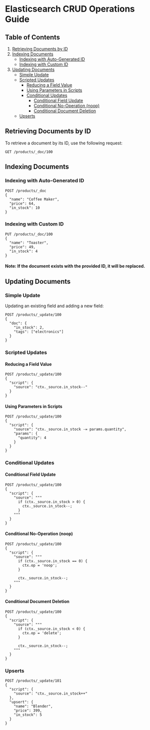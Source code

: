 # Elasticsearch CRUD Operations Guide

## Table of Contents
1. [Retrieving Documents by ID](#retrieving-documents-by-id)
2. [Indexing Documents](#indexing-documents)
   - [Indexing with Auto-Generated ID](#indexing-with-auto-generated-id)
   - [Indexing with Custom ID](#indexing-with-custom-id)
3. [Updating Documents](#updating-documents)
   - [Simple Update](#simple-update)
   - [Scripted Updates](#scripted-updates)
     - [Reducing a Field Value](#reducing-a-field-value)
     - [Using Parameters in Scripts](#using-parameters-in-scripts)
     - [Conditional Updates](#conditional-updates)
       - [Conditional Field Update](#conditional-field-update)
       - [Conditional No-Operation (noop)](#conditional-no-operation-noop)
       - [Conditional Document Deletion](#conditional-document-deletion)
    - [Upserts](#Upserts)

## Retrieving Documents by ID

To retrieve a document by its ID, use the following request:

```
GET /products/_doc/100
```

## Indexing Documents

### Indexing with Auto-Generated ID

```
POST /products/_doc
{
  "name": "Coffee Maker",
  "price": 64,
  "in_stock": 10
}
```

### Indexing with Custom ID

```
PUT /products/_doc/100
{
  "name": "Toaster",
  "price": 49,
  "in_stock": 4
}
```
#### Note: If the document exists with the provided ID, it will be replaced.

## Updating Documents

### Simple Update

Updating an existing field and adding a new field:

```
POST /products/_update/100
{
  "doc": {
    "in_stock": 2,
    "tags": ["electronics"]
  }
}
```

### Scripted Updates

#### Reducing a Field Value

```
POST /products/_update/100
{
  "script": {
    "source": "ctx._source.in_stock--"
  }
}
```

#### Using Parameters in Scripts

```
POST /products/_update/100
{
  "script": {
    "source": "ctx._source.in_stock -= params.quantity",
    "params": {
      "quantity": 4
    }
  }
}
```

### Conditional Updates

#### Conditional Field Update

```
POST /products/_update/100
{
  "script": {
    "source": """
      if (ctx._source.in_stock > 0) {
        ctx._source.in_stock--;
      }
    """
  }
}
```

#### Conditional No-Operation (noop)

```
POST /products/_update/100
{
  "script": {
    "source": """
      if (ctx._source.in_stock == 0) {
        ctx.op = 'noop';
      }
      
      ctx._source.in_stock--;
    """
  }
}
```

#### Conditional Document Deletion

```
POST /products/_update/100
{
  "script": {
    "source": """
      if (ctx._source.in_stock < 0) {
        ctx.op = 'delete';
      }
      
      ctx._source.in_stock--;
    """
  }
}
```

### Upserts

```
POST /products/_update/101
{
  "script": {
    "source": "ctx._source.in_stock++"
  },
  "upsert": {
    "name": "Blender",
    "price": 399,
    "in_stock": 5
  }
}
```